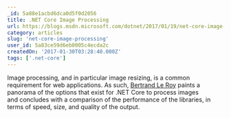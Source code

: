 ```yaml
---
_id: 5a88e1acbd6dca0d5f0d2056
title: .NET Core Image Processing
url: https://blogs.msdn.microsoft.com/dotnet/2017/01/19/net-core-image-processing/
category: articles
slug: 'net-core-image-processing'
user_id: 5a83ce59d6eb0005c4ecda2c
createdOn: '2017-01-30T03:28:40.000Z'
tags: ['.net-core']
---
```


Image processing, and in particular image resizing, is a common requirement for web applications. As such, <a class="url fn n profile-usercard-a" href="https://social.msdn.microsoft.com/profile/Bertrand+Le+Roy">Bertrand Le Roy</a> paints a panorama of the options that exist for .NET Core to process images and concludes with a comparison of the performance of the libraries, in terms of speed, size, and quality of the output.
